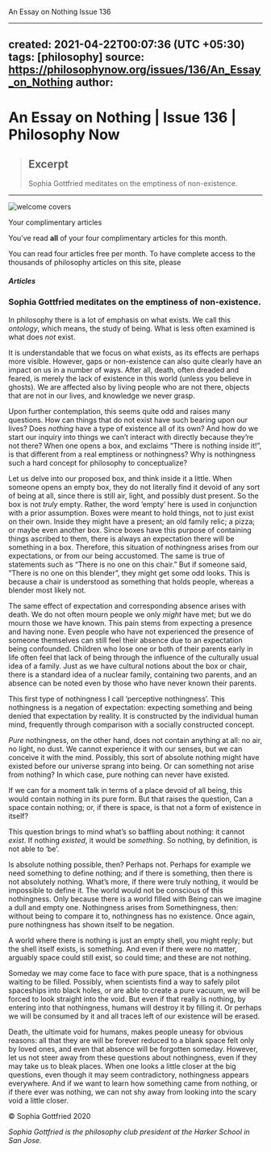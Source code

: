 An Essay on Nothing  Issue 136

---
created: 2021-04-22T00:07:36 (UTC +05:30)
tags: [philosophy]
source: https://philosophynow.org/issues/136/An_Essay_on_Nothing
author: 
---

# An Essay on Nothing | Issue 136 | Philosophy Now

> ## Excerpt
> Sophia Gottfried meditates on the emptiness of non-existence.

---
![welcome covers](../_resources/772c39da90194e26ad1840da1554551a.png)

Your complimentary articles

You’ve read **all** of your four complimentary articles for this month.

You can read four articles free per month. To have complete access to the thousands of philosophy articles on this site, please

##### Articles

### **Sophia Gottfried** meditates on the emptiness of non-existence.

In philosophy there is a lot of emphasis on what exists. We call this *ontology*, which means, the study of being. What is less often examined is what does *not* exist.

It is understandable that we focus on what exists, as its effects are perhaps more visible. However, gaps or non-existence can also quite clearly have an impact on us in a number of ways. After all, death, often dreaded and feared, is merely the lack of existence in this world (unless you believe in ghosts). We are affected also by living people who are not there, objects that are not in our lives, and knowledge we never grasp.

Upon further contemplation, this seems quite odd and raises many questions. How can things that do not exist have such bearing upon our lives? Does *nothing* have a type of existence all of its own? And how do we start our inquiry into things we can’t interact with directly because they’re not there? When one opens a box, and exclaims “There is nothing inside it!”, is that different from a real emptiness or nothingness? Why is nothingness such a hard concept for philosophy to conceptualize?

Let us delve into our proposed box, and think inside it a little. When someone opens an empty box, they do not literally find it devoid of any sort of being at all, since there is still air, light, and possibly dust present. So the box is not *truly* empty. Rather, the word ‘empty’ here is used in conjunction with a prior assumption. Boxes were meant to hold things, not to just exist on their own. Inside they might have a present; an old family relic; a pizza; or maybe even another box. Since boxes have this purpose of containing things ascribed to them, there is always an expectation there will be something in a box. Therefore, this situation of nothingness arises from our expectations, or from our being accustomed. The same is true of statements such as “There is no one on this chair.” But if someone said, “There is no one on this blender”, they might get some odd looks. This is because a chair is understood as something that holds people, whereas a blender most likely not.

The same effect of expectation and corresponding absence arises with death. We do not often mourn people we only *might* have met; but we do mourn those we have known. This pain stems from expecting a presence and having none. Even people who have not experienced the presence of someone themselves can still feel their absence due to an expectation being confounded. Children who lose one or both of their parents early in life often feel that lack of being through the influence of the culturally usual idea of a family. Just as we have cultural notions about the box or chair, there is a standard idea of a nuclear family, containing two parents, and an absence can be noted even by those who have never known their parents.

This first type of nothingness I call ‘perceptive nothingness’. This nothingness is a negation of expectation: expecting something and being denied that expectation by reality. It is constructed by the individual human mind, frequently through comparison with a socially constructed concept.

*Pure* nothingness, on the other hand, does not contain anything at all: no air, no light, no dust. We cannot experience it with our senses, but we can conceive it with the mind. Possibly, this sort of absolute nothing might have existed before our universe sprang into being. Or can something not arise from nothing? In which case, pure nothing can never have existed.

If we can for a moment talk in terms of a place devoid of all being, this would contain nothing in its pure form. But that raises the question, Can a space contain nothing; or, if there is space, is that not a form of existence in itself?

This question brings to mind what’s so baffling about nothing: it cannot *exist*. If nothing *existed*, it would be *something*. So nothing, by definition, is not able to ‘be’.

Is absolute nothing possible, then? Perhaps not. Perhaps for example we need something to define nothing; and if there is something, then there is not absolutely nothing. What’s more, if there were truly nothing, it would be impossible to define it. The world would not be conscious of this nothingness. Only because there is a world filled with Being can we imagine a dull and empty one. Nothingness arises from Somethingness, then: without being to compare it to, nothingness has no existence. Once again, pure nothingness has shown itself to be negation.

A world where there is nothing is just an empty shell, you might reply; but the shell itself exists, is something. And even if there were no matter, arguably space could still exist, so could time; and these are not nothing.

Someday we may come face to face with pure space, that is a nothingness waiting to be filled. Possibly, when scientists find a way to safely pilot spaceships into black holes, or are able to create a pure vacuum, we will be forced to look straight into the void. But even if that really is nothing, by entering into that nothingness, humans will destroy it by filling it. Or perhaps we will be consumed by it and all traces left of our existence will be erased.

Death, the ultimate void for humans, makes people uneasy for obvious reasons: all that they are will be forever reduced to a blank space felt only by loved ones, and even that absence will be forgotten someday. However, let us not steer away from these questions about nothingness, even if they may take us to bleak places. When one looks a little closer at the big questions, even though it may seem contradictory, nothingness appears everywhere. And if we want to learn how something came from nothing, or if there ever was nothing, we can not shy away from looking into the scary void a little closer.

© Sophia Gottfried 2020

*Sophia Gottfried is the philosophy club president at the Harker School in San Jose.*
